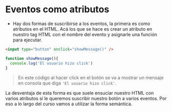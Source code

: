 # Eventos como atributos

- Hay dos formas de suscribirse a los eventos, la primera es como atributos en el HTML. Acá los que se hace es crear un atributo en nuestro tag HTML con el nombre del evento y asignarle una función para ejecutar.

```html
<input type="button" onclick="showMessage()" />
```

```js
function showMessage(){
  console.log('El usuario hizo click')
}
```

> En este código al hacer click en el botón se va a mostrar un mensaje en consola que diga `'El usuario hizo click'`.

La desventaja de esta forma es que suele ensuciar nuestro HTML con varios atributos si le queremos suscribir nuestro botón a varios eventos. Por eso a lo largo del curso vamos a utilizar la forma semántica.